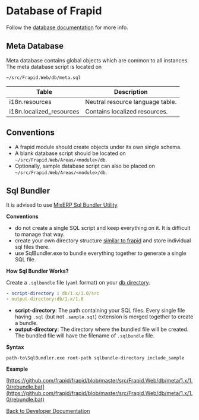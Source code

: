 # Database of Frapid

Follow the [database documentation](db-docs/README.md) for more info.

## Meta Database

Meta database contains global objects which are common to all instances. The meta database script is located on

`~/src/Frapid.Web/db/meta.sql`

| Table                                 | Description                                   |
|---------------------------------------|-----------------------------------------------|
| i18n.resources                        | Neutral resource language table.              |
| i18n.localized_resources              | Contains localized resources.                 |


## Conventions

* A frapid module should create objects under its own single schema.
* A blank database script should be located on `~/src/Frapid.Web/Areas/<module>/db`.
* Optionally, sample database script can also be placed on `~/src/Frapid.Web/Areas/<module>/db`.

## Sql Bundler

It is advised to use [MixERP Sql Bundler Utility](http://github.com/mixerp/sqlbundler).

**Conventions**

* do not create a single SQL script and keep everything on it. It is difficult to manage that way.
* create your own directory structure [similar to frapid](https://github.com/frapid/frapid/tree/master/src/Frapid.Web/db/SQL%20Server/meta/1.x/1.0) and store individual sql files there.
* use SqlBundler.exe to bundle everything together to generate a single SQL file.

**How Sql Bundler Works?**

Create a `.sqlbundle` file (`yaml` format) on your [db directory](https://github.com/frapid/frapid/tree/master/src/Frapid.Web/db/SQL%20Server/meta/1.x/1.0).

```yaml
- script-directory : db/1.x/1.0/src
- output-directory:db/1.x/1.0
```


* **script-directory**: The path containing your SQL files. Every single file having `.sql` (but not `.sample.sql`) extension is merged together to create a bundle.
* **output-directory**: The directory where the bundled file will be created. The bundled file will have the filename of `.sqlbundle` file.

**Syntax**

```
path-to\SqlBundler.exe root-path sqlbundle-directory include_sample
```

**Example**

[https://github.com/frapid/frapid/blob/master/src/Frapid.Web/db/meta/1.x/1.0/rebundle.bat](https://github.com/frapid/frapid/blob/master/src/Frapid.Web/db/meta/1.x/1.0/rebundle.bat)

[Back to Developer Documentation](README.md)
